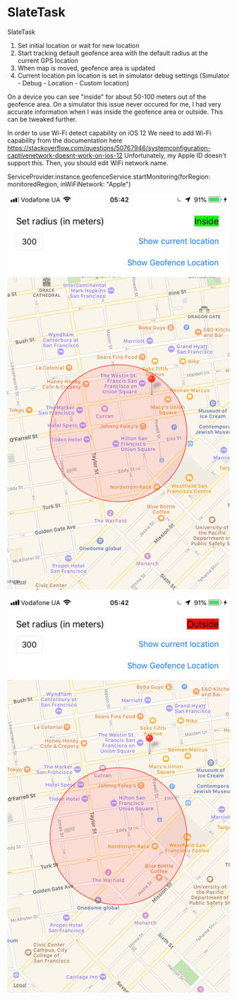 # SlateTask
SlateTask

1. Set initial location or wait for new location
2. Start tracking default geofence area with the default radius at the current GPS location
3. When map is moved, geofence area is updated
4. Current location pin location is set in simulator debug settings (Simulator - Debug - Location - Custom location)

On a device you can see "inside" for about 50-100 meters out of the geofence area.
On a simulator this issue never occured for me, I had very accurate information when I was inside the geofence area or outside.
This can be tweaked further.

In order to use Wi-Fi detect capability on iOS 12
We need to add Wi-Fi capability from the documentation here https://stackoverflow.com/questions/50767946/systemconfiguration-captivenetwork-doesnt-work-on-ios-12
Unfortunately, my Apple ID doesn't support this.
Then, you should edit WiFi network name.

ServiceProvider.instance.geofenceService.startMonitoring(forRegion: monitoredRegion, inWiFiNetwork: "Apple")

![Inside](/Screenshots/inside.jpg?raw=true "Inside")

![Outside](/Screenshots/outside.jpg?raw=true "Outside")
